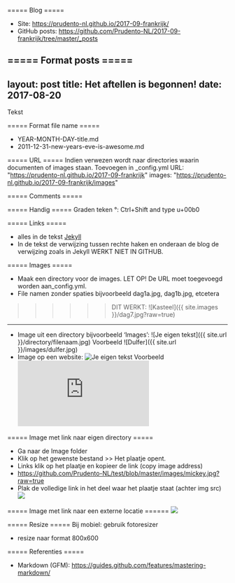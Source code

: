 ===== Blog =====
- Site: https://prudento-nl.github.io/2017-09-frankrijk/
- GitHub posts: https://github.com/Prudento-NL/2017-09-frankrijk/tree/master/_posts

===== Format posts =====
---
layout: post
title: Het aftellen is begonnen!
date: 2017-08-20
---
Tekst

===== Format file name =====
- YEAR-MONTH-DAY-title.md
- 2011-12-31-new-years-eve-is-awesome.md

===== URL =====
Indien verwezen wordt naar directories waarin documenten of images staan.
Toevoegen in _config.yml
URL: "https://prudento-nl.github.io/2017-09-frankrijk"
images: "https://prudento-nl.github.io/2017-09-frankrijk/images"

===== Comments =====
<!--- commentaar --->

===== Handig =====
Graden teken °: Ctrl+Shift and type u+00b0

===== Links =====
- alles in de tekst
  [Jekyll](http://jekyllrb.com/)
- In de tekst de verwijzing tussen rechte haken en onderaan de blog de verwijzing zoals in Jekyll WERKT NIET IN GITHUB.

===== Images =====
- Maak een directory voor de images. LET OP! De URL moet toegevoegd worden aan_config.yml.
- File namen zonder spaties bijvoorbeeld dag1a.jpg, dag1b.jpg, etcetera

> > > > > > DIT WERKT:
![Kasteel]({{ site.images }}/dag7.jpg?raw=true)
--------------------------------------------
- Image uit een directory bijvoorbeeld ‘Images’:
  ![Je eigen tekst]({{ site.url }}/directory/filenaam.jpg)
  Voorbeeld ![Dulfer]({{ site.url }}/images/dulfer.jpg)
- Image op een website:
  ![Je eigen tekst](Hyperlink)
  Voorbeeld ![Mickey](https://forum.nl.forgeofempires.com/index.php?attachments/glitter_krabbel_plaatje_003-gif.881/)

===== Image met link naar eigen directory =====
- Ga naar de Image folder
- Klik op het gewenste bestand >> Het plaatje opent.
- Links klik op het plaatje en kopieer de link (copy image address)
- https://github.com/Prudento-NL/test/blob/master/images/mickey.jpg?raw=true
- Plak de volledige link in het deel waar het plaatje staat (achter img src)
  <a href="http://www.prudento.nl/">
    <img src="https://github.com/Prudento-NL/test/blob/master/images/mickey.jpg?raw=true">
  </a>

===== Image met link naar een externe locatie  ======
<a href="https://meta.stackoverflow.com/users/44330/jason-s">
 <img src="https://www.gravatar.com/avatar/dd5a7ef1476fb01998a215b1642dfd07?s=128&d=identicon&r=PG">
</a>

===== Resize =====
Bij mobiel: gebruik fotoresizer
- resize naar format 800x600

===== Referenties =====

- Markdown (GFM): https://guides.github.com/features/mastering-markdown/
